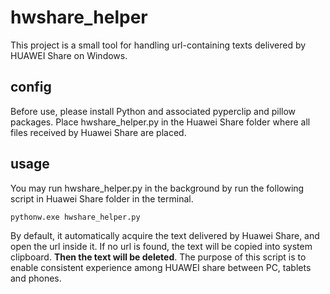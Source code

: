 # hwshare_helper
This project is a small tool for handling url-containing texts delivered by HUAWEI Share on Windows.

## config
Before use, please install Python and associated pyperclip and pillow packages. Place hwshare_helper.py in the Huawei Share folder where all files received by Huawei Share are placed.

## usage
You may run hwshare_helper.py in the background by run the following script in Huawei Share folder in the terminal.
```
pythonw.exe hwshare_helper.py
```
By default, it automatically acquire the text delivered by Huawei Share, and open the url inside it. If no url is found, the text will be copied into system clipboard. **Then the text will be deleted**. The purpose of this script is to enable consistent experience among HUAWEI share between PC, tablets and phones.
